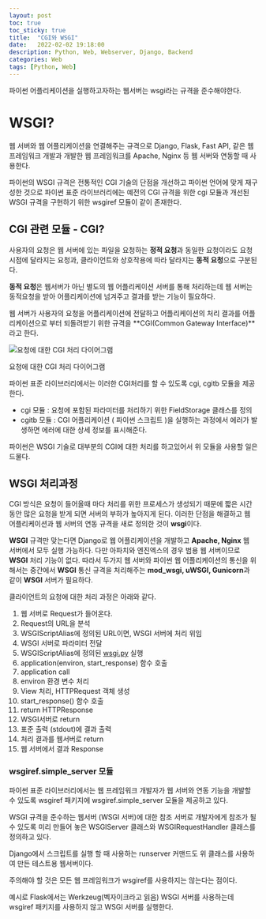 ```yaml
---
layout: post
toc: true
toc_sticky: true
title:  "CGI와 WSGI"
date:   2022-02-02 19:18:00
description: Python, Web, Webserver, Django, Backend
categories: Web
tags: [Python, Web]
---
```


파이썬 어플리케이션을 실행하고자하는 웹서버는 wsgi라는 규격을 준수해야한다.

# WSGI?

웹 서버와 웹 어플리케이션을 연결해주는 규격으로 Django, Flask, Fast API, 같은 웹 프레임워크 개발과 개발한 웹 프레임워크를 Apache, Nginx 등 웹 서버와 연동할 때 사용한다. 

파이썬의 WSGI 규격은 전통적인 CGI 기술의 단점을 개선하고 파이썬 언어에 맞게 재구성한 것으로 파이썬 표준 라이브러리에는 예전의 CGI 규격을 위한 cgi 모듈과 개선된 WSGI 규격을 구현하기 위한 wsgiref 모듈이 같이 존재한다. 

## CGI 관련 모듈 - CGI?

사용자의 요청은 웹 서버에 있는 파일을 요청하는 **정적 요청**과 동일한 요청이라도 요청 시점에 달라지는 요청과, 클라이언트와 상호작용에 따라 달라지는 **동적 요청**으로 구분된다. 

**동적 요청**은 웹서버가 아닌 별도의 웹 어플리케이션 서버를 통해 처리하는데 웹 서버는 동적요청을 받아 어플리케이션에 넘겨주고 결과를 받는 기능이 필요하다. 

웹 서버가 사용자의 요청을 어플리케이션에 전달하고 어플리케이션의 처리 결과를 어플리케이션으로 부터 되돌려받기 위한 규격을 **CGI(Common Gateway Interface)**라고 한다. 

![요청에 대한 CGI 처리 다이어그램](CGI%20WSGI%201e26843d225a4e3c8510f053d46ade71/CGI_common_gateway_interface.svg.png)

요청에 대한 CGI 처리 다이어그램

파이썬 표준 라이브러리에서는 이러한 CGI처리를 할 수 있도록 cgi, cgitb 모듈을 제공한다.

- cgi 모듈 : 요청에 포함된 파라미터를 처리하기 위한 FieldStorage 클래스를 정의
- cgitb 모듈 : CGI 어플리케이션 ( 파이썬 스크립트 )을 실행하는 과정에서 에러가 발생하면 에러에 대한 상세 정보를 표시해준다.

파이썬은 WSGI 기술로 대부분의 CGI에 대한 처리를 하고있어서 위 모듈을 사용할 일은 드물다. 

## WSGI 처리과정

CGI 방식은 요청이 들어올때 마다 처리를 위한 프로세스가 생성되기 때문에 짧은 시간동안 많은 요청을 받게 되면 서버의 부하가 높아지게 된다. 이러한 단점을 해결하고 웹 어플리케이션과 웹 서버의 연동 규격을 새로 정의한 것이  **wsgi**이다. 

**WSGI** 규격만 맞는다면 Django로 웹 어플리케이션을 개발하고 **Apache, Nginx** 웹 서버에서 모두 실행 가능하다. 다만 아파치와 엔진엑스의 경우 범용 웹 서버이므로 **WSGI** 처리 기능이 없다. 따라서 두가지 웹 서버와 파이썬 웹 어플리케이션의 통신을 위해서는 중간에서 **WSGI** 통신 규격을 처리해주는 **mod_wsgi, uWSGI, Gunicorn**과 같이 **WSGI** 서버가 필요하다. 

클라이언트의 요청에 대한 처리 과정은 아래와 같다.

1. 웹 서버로 Request가 들어온다.
2. Request의 URL을 분석
3. WSGIScriptAlias에 정의된 URL이면, WSGI 서버에 처리 위임
4. WSGI 서버로 파라미터 전달
5. WSGIScriptAlias에 정의된 [wsgi.py](http://wsgi.py) 실행
6. application(environ, start_response) 함수 호출
7. application call
8. environ 환경 변수 처리
9. View 처리, HTTPRequest 객체 생성
10. start_response() 함수 호출
11. return HTTPResponse
12. WSGI서버로 return 
13. 표준 출력 (stdout)에 결과 출력
14. 처리 결과를 웹서버로 return
15. 웹 서버에서 결과 Response

### wsgiref.simple_server 모듈

파이썬 표준 라이브러리에서는 웹 프레임워크 개발자가 웹 서버와 연동 기능을 개발할 수 있도록 wsgiref 패키지에 wsgiref.simple_server 모듈을 제공하고 있다. 

WSGI 규격을 준수하는 웹서버 (WSGI 서버)에 대한 참조 서버로 개발자에게 참조가 될 수 있도록 미리 만들어 놓은 WSGIServer 클래스와 WSGIRequestHandler 클래스를 정의하고 있다.

Django에서 스크립트를 실행 할 때 사용하는 runserver 커맨드도 위 클래스를 사용하여 만든 테스트용 웹서버이다.

주의해야 할 것은 모든 웹 프레임워크가 wsgiref를 사용하지는 않는다는 점이다.

예시로 Flask에서는 Werkzeug(벡자이크라고 읽음) WSGI 서버를 사용하는데 wsgiref 패키지를 사용하지 않고 WSGI 서버를 실행한다.

